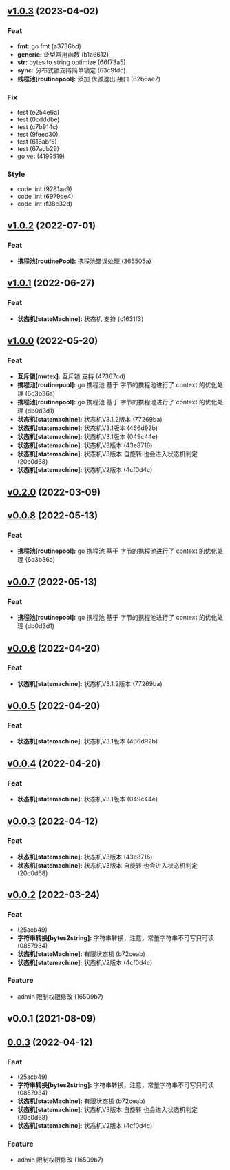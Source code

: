 
<a name="v1.0.3"></a>
## [v1.0.3](https://github.com/Ccheers/xpkg/compare/v1.0.2...v1.0.3) (2023-04-02)

### Feat

* **fmt:** go fmt (a3736bd)
* **generic:** 泛型常用函数 (b1a6612)
* **str:** bytes to string optimize (66f73a5)
* **sync:** 分布式锁支持简单锁定 (63c9fdc)
* **线程池[routinepool]:** 添加 优雅退出 接口 (82b6ae7)
### Fix

* test (e254e6a)
* test (0cdddbe)
* test (c7b914c)
* test (9feed30)
* test (618abf5)
* test (67adb29)
* go vet (4199519)
### Style

* code lint (9281aa9)
* code lint (6979ce4)
* code lint (f38e32d)

<a name="v1.0.2"></a>
## [v1.0.2](https://github.com/Ccheers/xpkg/compare/v1.0.1...v1.0.2) (2022-07-01)

### Feat

* **携程池[routinePool]:** 携程池错误处理 (365505a)

<a name="v1.0.1"></a>
## [v1.0.1](https://github.com/Ccheers/xpkg/compare/v1.0.0...v1.0.1) (2022-06-27)

### Feat

* **状态机[stateMachine]:** 状态机 支持 (c1631f3)

<a name="v1.0.0"></a>
## [v1.0.0](https://github.com/Ccheers/xpkg/compare/v0.0.8...v1.0.0) (2022-05-20)

### Feat

* **互斥锁[mutex]:** 互斥锁 支持 (47367cd)
* **携程池[routinepool]:** go 携程池 基于 字节的携程池进行了 context 的优化处理 (6c3b36a)
* **携程池[routinepool]:** go 携程池 基于 字节的携程池进行了 context 的优化处理 (db0d3d1)
* **状态机[statemachine]:** 状态机V3.1.2版本 (77269ba)
* **状态机[statemachine]:** 状态机V3.1版本 (466d92b)
* **状态机[statemachine]:** 状态机V3.1版本 (049c44e)
* **状态机[statemachine]:** 状态机V3版本 (43e8716)
* **状态机[statemachine]:** 状态机V3版本 自旋转 也会进入状态机判定 (20c0d68)
* **状态机[statemachine]:** 状态机V2版本 (4cf0d4c)

<a name="v0.2.0"></a>
## [v0.2.0](https://github.com/Ccheers/xpkg/compare/v0.0.1...v0.2.0) (2022-03-09)


<a name="v0.0.8"></a>
## [v0.0.8](https://github.com/Ccheers/xpkg/compare/v0.0.7...v0.0.8) (2022-05-13)

### Feat

* **携程池[routinepool]:** go 携程池 基于 字节的携程池进行了 context 的优化处理 (6c3b36a)

<a name="v0.0.7"></a>
## [v0.0.7](https://github.com/Ccheers/xpkg/compare/v0.0.6...v0.0.7) (2022-05-13)

### Feat

* **携程池[routinepool]:** go 携程池 基于 字节的携程池进行了 context 的优化处理 (db0d3d1)

<a name="v0.0.6"></a>
## [v0.0.6](https://github.com/Ccheers/xpkg/compare/v0.0.5...v0.0.6) (2022-04-20)

### Feat

* **状态机[statemachine]:** 状态机V3.1.2版本 (77269ba)

<a name="v0.0.5"></a>
## [v0.0.5](https://github.com/Ccheers/xpkg/compare/v0.0.4...v0.0.5) (2022-04-20)

### Feat

* **状态机[statemachine]:** 状态机V3.1版本 (466d92b)

<a name="v0.0.4"></a>
## [v0.0.4](https://github.com/Ccheers/xpkg/compare/v0.0.3...v0.0.4) (2022-04-20)

### Feat

* **状态机[statemachine]:** 状态机V3.1版本 (049c44e)

<a name="v0.0.3"></a>
## [v0.0.3](https://github.com/Ccheers/xpkg/compare/0.0.3...v0.0.3) (2022-04-12)

### Feat

* **状态机[statemachine]:** 状态机V3版本 (43e8716)
* **状态机[statemachine]:** 状态机V3版本 自旋转 也会进入状态机判定 (20c0d68)

<a name="v0.0.2"></a>
## [v0.0.2](https://github.com/Ccheers/xpkg/compare/v0.2.0...v0.0.2) (2022-03-24)

### Feat

*  (25acb49)
* **字符串转换[bytes2string]:** 字符串转换，注意，常量字符串不可写只可读 (0857934)
* **状态机[stateMachine]:** 有限状态机 (b72ceab)
* **状态机[statemachine]:** 状态机V2版本 (4cf0d4c)
### Feature

* admin 限制权限修改 (16509b7)

<a name="v0.0.1"></a>
## v0.0.1 (2021-08-09)


<a name="0.0.3"></a>
## [0.0.3](https://github.com/Ccheers/xpkg/compare/v0.0.2...0.0.3) (2022-04-12)

### Feat

*  (25acb49)
* **字符串转换[bytes2string]:** 字符串转换，注意，常量字符串不可写只可读 (0857934)
* **状态机[stateMachine]:** 有限状态机 (b72ceab)
* **状态机[statemachine]:** 状态机V3版本 自旋转 也会进入状态机判定 (20c0d68)
* **状态机[statemachine]:** 状态机V2版本 (4cf0d4c)
### Feature

* admin 限制权限修改 (16509b7)
